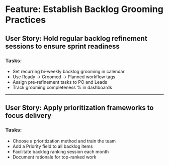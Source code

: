 # Feature: Establish Backlog Grooming Practices

## User Story: Hold regular backlog refinement sessions to ensure sprint readiness

### Tasks:
- Set recurring bi-weekly backlog grooming in calendar
- Use Ready → Groomed → Planned workflow tags
- Assign pre-refinement tasks to PO and Leads
- Track grooming completeness % in dashboards

---

## User Story: Apply prioritization frameworks to focus delivery

### Tasks:
- Choose a prioritization method and train the team
- Add a Priority field to all backlog items
- Facilitate backlog ranking session each month
- Document rationale for top-ranked work
